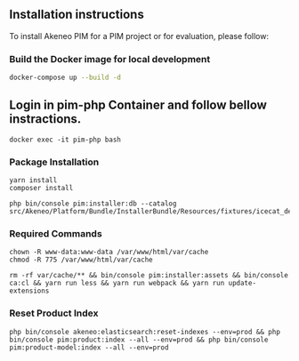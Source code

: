 ## Installation instructions

To install Akeneo PIM for a PIM project or for evaluation, please follow:

### Build the Docker image for local development

```bash
docker-compose up --build -d
```

## Login in pim-php Container and follow bellow instractions.

```
docker exec -it pim-php bash
```

### Package Installation
```
yarn install
composer install
```
```
php bin/console pim:installer:db --catalog src/Akeneo/Platform/Bundle/InstallerBundle/Resources/fixtures/icecat_demo_dev
```

### Required Commands
```
chown -R www-data:www-data /var/www/html/var/cache
chmod -R 775 /var/www/html/var/cache
```

```
rm -rf var/cache/** && bin/console pim:installer:assets && bin/console ca:cl && yarn run less && yarn run webpack && yarn run update-extensions
```

### Reset Product Index
```
php bin/console akeneo:elasticsearch:reset-indexes --env=prod && php bin/console pim:product:index --all --env=prod && php bin/console pim:product-model:index --all --env=prod
```


